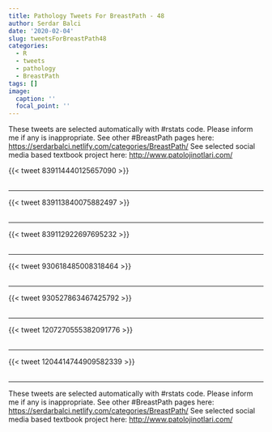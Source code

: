```yaml
---
title: Pathology Tweets For BreastPath - 48
author: Serdar Balci
date: '2020-02-04'
slug: tweetsForBreastPath48
categories:
  - R
  - tweets
  - pathology
  - BreastPath
tags: []
image:
  caption: ''
  focal_point: ''
---
```



These tweets are selected automatically with #rstats code. Please inform me if any is inappropriate.
See other #BreastPath pages here: https://serdarbalci.netlify.com/categories/BreastPath/ 
See selected social media based textbook project here: http://www.patolojinotlari.com/

{{< tweet 839114440125657090 >}}
<br>
<br>
<hr>
{{< tweet 839113840075882497 >}}
<br>
<br>
<hr>
{{< tweet 839112922697695232 >}}
<br>
<br>
<hr>
{{< tweet 930618485008318464 >}}
<br>
<br>
<hr>
{{< tweet 930527863467425792 >}}
<br>
<br>
<hr>
{{< tweet 1207270555382091776 >}}
<br>
<br>
<hr>
{{< tweet 1204414744909582339 >}}
<br>
<br>
<hr>


These tweets are selected automatically with #rstats code. Please inform me if any is inappropriate.
See other #BreastPath pages here: https://serdarbalci.netlify.com/categories/BreastPath/ 
See selected social media based textbook project here: http://www.patolojinotlari.com/
